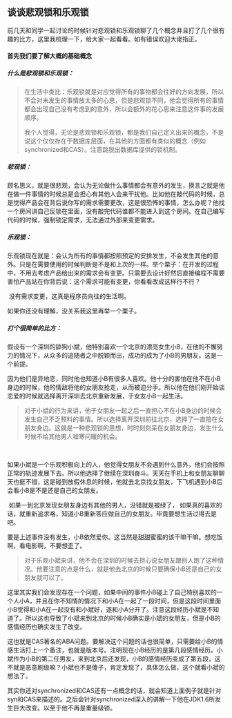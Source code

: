 ## 谈谈悲观锁和乐观锁

前几天和同学一起讨论的时候针对悲观锁和乐观锁聊了几个概念并且打了几个很有趣的比方，这里我梳理一下，给大家一起看看。如有错误欢迎大佬指正。



#### 首先我们要了解大概的基础概念



##### 什么是悲观锁和乐观锁：

> 在生活中类比：乐观锁就是对应觉得所有的事物都会往好的方向发展，所以不会对未发生的事情放太多的心思，但是悲观锁不同，他会觉得所有的事情都会出现自己没有考虑到的意外，所以会额外的花心思来注意这件事的发展顺序。
>
> ​		我个人觉得，无论是悲观锁和乐观锁，都是我们自己定义出来的概念，不是说这个仅仅存在于数据库层面，在其他的方面都有类似的概念（例如synchronized和CAS）。注意跳脱出数据库提供的锁机制。



##### 悲观锁：

​		顾名思义，就是很悲观，会认为无论做什么事情都会有意外的发生，换言之就是他在做一件事情的时候总是会担心有其他人会来干扰他。比如他在敲代码的时候，总是觉得产品会在背后说你写的需求需要更改，这是很恐怖的事情，怎么办呢？他找一个房间讲自己反锁在里面，没有敲完代码谁都不能进入到这个房间。在自己编写代码的时候，强制锁定需求，无法通过外部来变更需求。



##### 乐观锁：

​		乐观锁现在就是：会认为所有的事情都按照预定的安排发生，不会发生其他的意外。只是在需要使用的时候判断是不是和上次的一样。举个栗子：在开发的过程中，不用去考虑产品给出来的需求会有变更。只需要去设计好然后直接编程不需要害怕产品站在你背后说：这个需求可能有变更，你看看改成这样行不行？

​		没有需求变更，这真是程序员向往的生活啊。



如果你还没有理解，没关系我这里再举一个栗子。

##### 打个很简单的比方：

​		假设有一个深圳的舔狗小斌，他特别喜欢一个北京的漂亮女生小B，在他的不懈努力的情况下，从众多的追随者之中脱颖而出，成功的成为了小B的男朋友。这是一个前提。

​		因为他们是异地恋，同时他也知道小B有很多人喜欢。他十分的害怕在他不在小B身边的时候，他的情敌将他的女朋友抢走，从而被迫分手。所以他在他们刚开始谈恋爱的时候就选择离开深圳去北京重新发展，于女友小B一起生活。

> ​		对于小斌的行为来讲，他于女朋友一起之后一直担心不在小B身边的时候会发生自己不乏预料的事情。所以选择离开深圳前往北京，选择了一直陪在女朋友身边。这就是一种悲观锁的思想，时时刻刻呆在女朋友身边，发生什么时候不给其他男人嘘寒问暖的机会。

​	

​		如果小斌是一个乐观积极向上的人，他觉得女朋友不会遇到什么意外，他们会按照正常的轨迹发展下去。所以他选择了继续在深圳奋斗。天天在手机上和女朋友聊聊天也挺不错，这是碰到放假休息的时候，他就去北京找女朋友，下飞机遇到小B后会看小B是不是还是自己的女朋友。

​		如果一到北京发现女朋友身边有其他的男人，没错就是被绿了， 如果真的喜欢的话，就重新追求咯，知道小B重新答应做自己的女朋友。毕竟要想生活过得去是吧。

​		要是上述事件没有发生，小B依然爱你。这当然是甜甜蜜蜜的该干嘛干嘛。想吃饭啊，看电影啊，不要想歪了。

> ​		对于乐观小斌来讲，他不会在深圳的时候去担心说女朋友跟别人跑了这种情况。他要注意的点是什么，就是他去北京的时候只要确保小B还是自己的女朋友就可以了。



​		这里其实我们会发现存在一个问题，如果中间的事件小B碰上了自己特别喜欢的一个人小A，并且在你不知情的情况下和小A在一起了一段时间，但是这段时间里面小B觉得和小A在一起没有和小斌好，遂和小A分开了。注意这段经历小斌是不知道了。所以这也导致了小斌来到北京的时候小B确实是小斌的女朋友，但是小B的感情经历也确实发生了改变。

​		这也就是CAS著名的ABA问题。要解决这个问题的话也很简单，只需要给小B的情感生活打上一个备注，也就是版本号。注明现在小B经历的是第几段感情经历。小斌作为小B的第二任男友，来到北京后还发现，小B的感情经历变成了第五段，这不就是恶意刷级嘛？小斌也不是傻子，肯定发现了，具体怎么做，这个就看小斌的想法了。

​		其实你还对synchronized和CAS还有一点概念的话，就会知道上面例子就是针对syn和CAS来描述的。之后会针对synchronized深入的讲解一下他在JDK1.6所发生巨大改变。以至于他不再是重量级锁。



